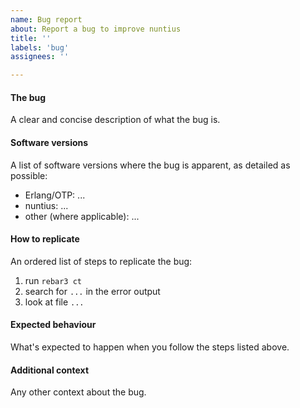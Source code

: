 ```yaml
---
name: Bug report
about: Report a bug to improve nuntius
title: ''
labels: 'bug'
assignees: ''

---
```


#### The bug

A clear and concise description of what the bug is.

#### Software versions

A list of software versions where the bug is apparent, as detailed as possible:

* Erlang/OTP: ...
* nuntius: ...
* other (where applicable): ...

#### How to replicate

An ordered list of steps to replicate the bug:

1. run `rebar3 ct`
2. search for `...` in the error output
3. look at file `...`

#### Expected behaviour

What's expected to happen when you follow the steps listed above.

#### Additional context

Any other context about the bug.

